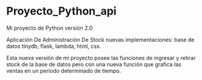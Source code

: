 # Proyecto_Python_api
Mi proyecto de Python versión 2.0

Aplicación De Administración De Stock
nuevas implementaciones: base de datos tinydb, flask, lambda, html, css.

Esta nueva versión de mi proyecto posee las funciones de ingresar y retirar stock de la base de datos pero con una nueva función que grafica las ventas en un periodo determinado de tiempo.

